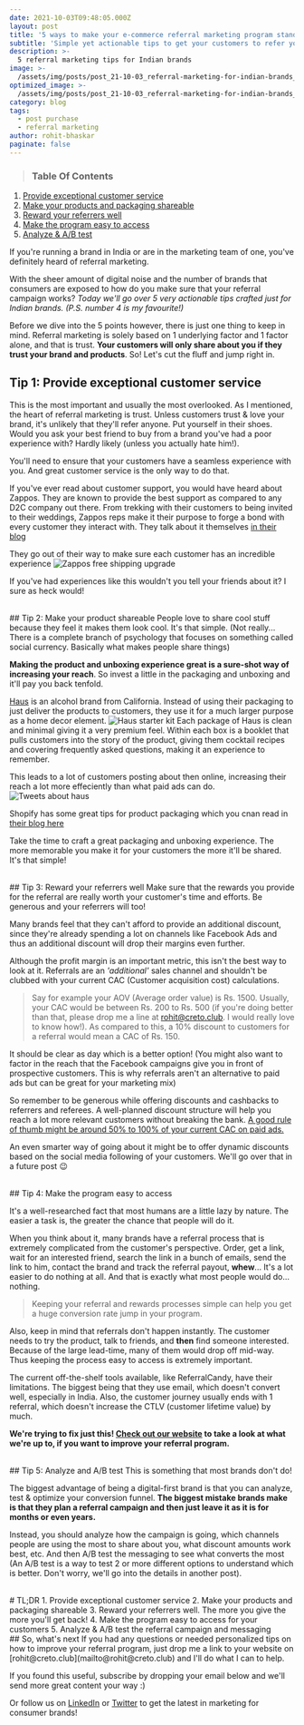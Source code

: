 ```yaml
---
date: 2021-10-03T09:48:05.000Z
layout: post
title: '5 ways to make your e-commerce referral marketing program stand out in India'
subtitle: 'Simple yet actionable tips to get your customers to refer you.'
description: >-
  5 referral marketing tips for Indian brands 
image: >-
  /assets/img/posts/post_21-10-03_referral-marketing-for-indian-brands_full.jpg
optimized_image: >-
  /assets/img/posts/post_21-10-03_referral-marketing-for-indian-brands_optimized.jpg
category: blog
tags:
  - post purchase
  - referral marketing
author: rohit-bhaskar
paginate: false
---
```

> ### Table Of Contents
1. [Provide exceptional customer service](#tip-1-provide-exceptional-customer-service)
2. [Make your products and packaging shareable](#tip-2-make-your-products-and-packaging-shareable)
3. [Reward your referrers well](#tip-3-reward-your-referrers-well)
4. [Make the program easy to access](#tip-4-make-the-program-easy-to-access)
5. [Analyze & A/B test](#tip-5-analyze-and-ab-test)

If you're running a brand in India or are in the marketing team of one, you've definitely heard of referral marketing.

With the sheer amount of digital noise and the number of brands that consumers are exposed to how do you make sure that your referral campaign works? *Today we'll go over 5 very actionable tips crafted just for Indian brands. (P.S. number 4 is my favourite!)*

Before we dive into the 5 points however, there is just one thing to keep in mind. Referral marketing is solely based on 1 underlying factor and 1 factor alone, and that is trust. **Your customers will only share about you if they trust your brand and products**. So! Let's cut the fluff and jump right in.
<br>
## Tip 1: Provide exceptional customer service
This is the most important and usually the most overlooked. As I mentioned, the heart of referral marketing is trust. Unless customers trust & love your brand, it's unlikely that they'll refer anyone. Put yourself in their shoes. Would you ask your best friend to buy from a brand you've had a poor experience with? Hardly likely (unless you actually hate him!).

You'll need to ensure that your customers have a seamless experience with you. And great customer service is the only way to do that.

If you've ever read about customer support, you would have heard about Zappos. They are known to provide the best support as compared to any D2C company out there. From trekking with their customers to being invited to their weddings, Zappos reps make it their purpose to forge a bond with every customer they interact with. They talk about it themselves [in their blog](https://www.zappos.com/about/stories/customer-service-things-to-know)

They go out of their way to make sure each customer has an incredible experience
![Zappos free shipping upgrade](https://insightyoucanuse.com/wp-content/uploads/2013/03/Zappos_A-great-example.png)

If you've had experiences like this wouldn't you tell your friends about it? I sure as heck would!

<br>
## Tip 2: Make your product shareable
People love to share cool stuff because they feel it makes them look cool. It's that simple. (Not really... There is a complete branch of psychology that focuses on something called social currency. Basically what makes people share things)

**Making the product and unboxing experience great is a sure-shot way of increasing your reach**. So invest a little in the packaging and unboxing and it'll pay you back tenfold.

[Haus](https://drink.haus/) is an alcohol brand from California. Instead of using their packaging to just deliver the products to customers, they use it for a much larger purpose as a home decor element.
![Haus starter kit](https://cdn.shopify.com/s/files/1/0070/7032/files/Haus-April-2020-0003.jpg?v=1601638694)
Each package of Haus is clean and minimal giving it a very premium feel. Within each box is a booklet that pulls customers into the story of the product, giving them cocktail recipes and covering frequently asked questions, making it an experience to remember.

This leads to a lot of customers posting about then online, increasing their reach a lot more effeciently than what paid ads can do.
![Tweets about haus](https://cdn.shopify.com/s/files/1/0070/7032/files/Twitter_shoutout_to_Haus.png?format=webp&v=1601638723)

Shopify has some great tips for product packaging which you cnan read in [their blog here](https://www.shopify.com/blog/ecommerce-packaging)

Take the time to craft a great packaging and unboxing experience. The more memorable you make it for your customers the more it'll be shared. It's that simple!

<br>
## Tip 3: Reward your referrers well
Make sure that the rewards you provide for the referral are really worth your customer's time and efforts. Be generous and your referrers will too!

Many brands feel that they can't afford to provide an additional discount, since they're already spending a lot on channels like Facebook Ads and thus an additional discount will drop their margins even further.

Although the profit margin is an important metric, this isn't the best way to look at it. Referrals are an *'additional'* sales channel and shouldn't be clubbed with your current CAC (Customer acquisition cost) calculations. 

> Say for example your AOV (Average order value) is Rs. 1500. Usually, your CAC would be between Rs. 200 to Rs. 500 (if you're doing better than that, please drop me a line at rohit@creto.club. I would really love to know how!). As compared to this, a 10% discount to customers for a referral would mean a CAC of Rs. 150. 

It should be clear as day which is a better option! (You might also want to factor in the reach that the Facebook campaigns give you in front of prospective customers. This is why referrals aren't an alternative to paid ads but can be great for your marketing mix)

So remember to be generous while offering discounts and cashbacks to referrers and referees. A well-planned discount structure will help you reach a lot more relevant customers without breaking the bank. <ins>A good rule of thumb might be around 50% to 100% of your current CAC on paid ads.</ins>

An even smarter way of going about it might be to offer dynamic discounts based on the social media following of your customers. We'll go over that in a future post 😉

<br>
## Tip 4: Make the program easy to access

It's a well-researched fact that most humans are a little lazy by nature. The easier a task is, the greater the chance that people will do it.

When you think about it, many brands have a referral process that is extremely complicated from the customer's perspective. Order, get a link, wait for an interested friend, search the link in a bunch of emails, send the link to him, contact the brand and track the referral payout, **whew**... It's a lot easier to do nothing at all. And that is exactly what most people would do... nothing.

> Keeping your referral and rewards processes simple can help you get a huge conversion rate jump in your program.

Also, keep in mind that referrals don't happen instantly. The customer needs to try the product, talk to friends, and **then** find someone interested. Because of the large lead-time, many of them would drop off mid-way. Thus keeping the process easy to access is extremely important.

The current off-the-shelf tools available, like ReferralCandy, have their limitations. The biggest being that they use email, which doesn't convert well, especially in India. Also, the customer journey usually ends with 1 referral, which doesn't increase the CTLV (customer lifetime value) by much.

**We're trying to fix just this! [Check out our website](https://creto.club/ld/affiliate-brand) to take a look at what we're up to, if you want to improve your referral program.**

<br>
## Tip 5: Analyze and A/B test
This is something that most brands don't do!

The biggest advantage of being a digital-first brand is that you can analyze, test & optimize your conversion funnel. **The biggest mistake brands make is that they plan a referral campaign and then just leave it as it is for months or even years.**

Instead, you should analyze how the campaign is going, which channels people are using the most to share about you, what discount amounts work best, etc. And then A/B test the messaging to see what converts the most (An A/B test is a way to test 2 or more different options to understand which is better. Don't worry, we'll go into the details in another post).

<br>
# TL;DR
1. Provide exceptional customer service
2. Make your products and packaging shareable
3. Reward your referrers well. The more you give the more you'll get back!
4. Make the program easy to access for your customers
5. Analyze & A/B test the referral campaign and messaging

<br>
## So, what's next
If you had any questions or needed personalized tips on how to improve your referral program, just drop me a link to your website on [rohit@creto.club](mailto@rohit@creto.club) and I'll do what I can to help.

If you found this useful, subscribe by dropping your email below and we'll send more great content your way :)

Or follow us on [LinkedIn](https://www.linkedin.com/company/creto-club) or [Twitter](https://twitter.com/creto_club) to get the latest in marketing for consumer brands!